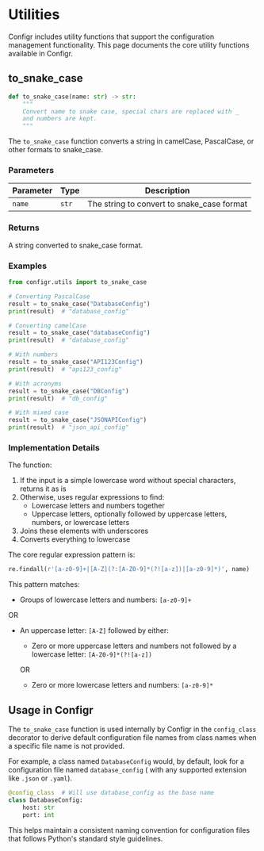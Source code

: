 # Utilities

Configr includes utility functions that support the configuration management functionality. This page documents the core
utility functions available in Configr.

## to_snake_case

```python
def to_snake_case(name: str) -> str:
    """
    Convert name to snake case, special chars are replaced with _
    and numbers are kept.
    """
```

The `to_snake_case` function converts a string in camelCase, PascalCase, or other formats to snake_case.

### Parameters

| Parameter | Type  | Description                                |
|-----------|-------|--------------------------------------------|
| `name`    | `str` | The string to convert to snake_case format |

### Returns

A string converted to snake_case format.

### Examples

```python
from configr.utils import to_snake_case

# Converting PascalCase
result = to_snake_case("DatabaseConfig")
print(result)  # "database_config"

# Converting camelCase
result = to_snake_case("databaseConfig")
print(result)  # "database_config"

# With numbers
result = to_snake_case("API123Config")
print(result)  # "api123_config"

# With acronyms
result = to_snake_case("DBConfig")
print(result)  # "db_config"

# With mixed case
result = to_snake_case("JSONAPIConfig")
print(result)  # "json_api_config"
```

### Implementation Details

The function:

1. If the input is a simple lowercase word without special characters, returns it as is
2. Otherwise, uses regular expressions to find:
    - Lowercase letters and numbers together
    - Uppercase letters, optionally followed by uppercase letters, numbers, or lowercase letters
3. Joins these elements with underscores
4. Converts everything to lowercase

The core regular expression pattern is:

```python
re.findall(r'[a-z0-9]+|[A-Z](?:[A-Z0-9]*(?![a-z])|[a-z0-9]*)', name)
```

This pattern matches:

- Groups of lowercase letters and numbers: `[a-z0-9]+`

OR

- An uppercase letter: `[A-Z]` followed by either:
    - Zero or more uppercase letters and numbers not followed by a lowercase letter: `[A-Z0-9]*(?![a-z])`

  OR

    - Zero or more lowercase letters and numbers: `[a-z0-9]*`

## Usage in Configr

The `to_snake_case` function is used internally by Configr in the `config_class` decorator to derive default
configuration file names from class names when a specific file name is not provided.

For example, a class named `DatabaseConfig` would, by default, look for a configuration file named `database_config` (
with any supported extension like `.json` or `.yaml`).

```python
@config_class  # Will use database_config as the base name
class DatabaseConfig:
    host: str
    port: int
```

This helps maintain a consistent naming convention for configuration files that follows Python's standard style
guidelines.